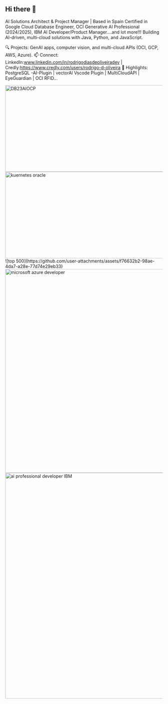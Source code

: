 ## Hi there 👋
AI Solutions Architect & Project Manager | Based in Spain
Certified in Google Cloud Database Engineer, OCI Generative AI Professional (2024/2025), IBM AI Developer/Product Manager....and lot more!!!
Building AI-driven, multi-cloud solutions with Java, Python, and JavaScript.

🔍 Projects: GenAI apps, computer vision, and multi-cloud APIs (OCI, GCP, AWS, Azure).
📫 Connect: LinkedIn:www.linkedin.com/in/rodrigodiasdeoliveiradev | Credly:https://www.credly.com/users/rodrigo-d-oliveira
🚀 Highlights: PostgreSQL -AI-Plugin | vectorAI Vscode Plugin | MultiCloudAPI | EyeGuardian | OCI RFID...

<!--
**RodrigoDiasDeOliveira/RodrigoDiasdeOliveira** is a ✨ _special_ ✨ repository because its `README.md` (this file) appears on your GitHub profile.

- 🔭 I’m currently working on Artificial Intelience with Java , Python With LLMs like HugginFace...in TRIMINDSLABS, as AI architect and

- 💬 Ask me about ...
- 📫 How to reach me: www.linkedin.com/in/rodrigodiasdeoliveiradev
- ⚡ Fun fact: Brazilian living in Spain...


-->
<img width="552" height="276" alt="DB23AIOCP" src="https://github.com/user-attachments/assets/7e83f269-93ce-4f31-98f5-853ac83bb0f8" />

<img width="552" height="276" alt="kuernetes oracle" src="https://github.com/user-attachments/assets/8dccdb7d-c589-4946-a60c-6bb0e3071172" />
![top 500](https://github.com/user-attachments/assets/f76632b2-98ae-4da7-a28e-77d74e29eb33)

<img width="650" height="650" alt="microsoft azure developer" src="https://github.com/user-attachments/assets/856a8c2c-302e-4d50-8187-63b96ac7a7a6" />
<img width="720" height="720" alt="ai professional developer IBM" src="https://github.com/user-attachments/assets/42d4021a-6637-4b34-98bf-a93f63b75c95" />
